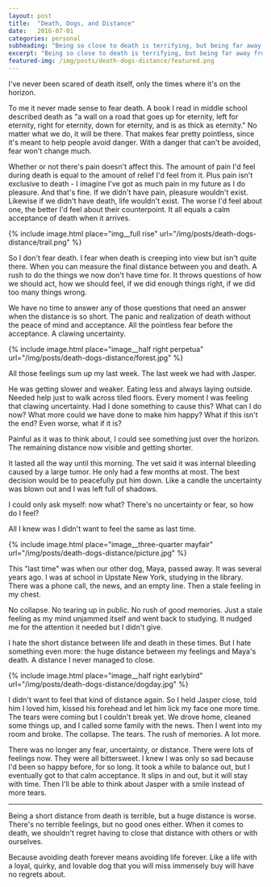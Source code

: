 ```yaml
---
layout: post
title:  "Death, Dogs, and Distance"
date:   2016-07-01
categories: personal
subheading: "Being so close to death is terrifying, but being far away from it is even worse."
excerpt: "Being so close to death is terrifying, but being far away from it is even worse."
featured-img: /img/posts/death-dogs-distance/featured.png
---
```


I've never been scared of death itself, only the times where it's on the horizon.

To me it never made sense to fear death. A book I read in middle school described death as "a wall on a road that goes up for eternity, left for eternity, right for eternity, down for eternity, and is as thick as eternity." No matter what we do, it will be there. That makes fear pretty pointless, since it's meant to help people avoid danger. With a danger that can't be avoided, fear won't change much.

Whether or not there's pain doesn't affect this. The amount of pain I'd feel during death is equal to the amount of relief I'd feel from it. Plus pain isn't exclusive to death - I imagine I've got as much pain in my future as I do pleasure. And that's fine. If we didn't have pain, pleasure wouldn't exist. Likewise if we didn't have death, life wouldn't exist. The worse I'd feel about one, the better I'd feel about their counterpoint. It all equals a calm acceptance of death when it arrives.

{% include image.html place="img__full rise" url="/img/posts/death-dogs-distance/trail.png" %}

So I don't fear death. I fear when death is creeping into view but isn't quite there. When you can measure the final distance between you and death. A rush to do the things we now don't have time for. It throws questions of how we should act, how we should feel, if we did enough things right, if we did too many things wrong.

We have no time to answer any of those questions that need an answer when the distance is so short. The panic and realization of death without the peace of mind and acceptance. All the pointless fear before the acceptance. A clawing uncertainty.

{% include image.html place="image__half right perpetua" url="/img/posts/death-dogs-distance/forest.jpg" %}

All those feelings sum up my last week. The last week we had with Jasper.

He was getting slower and weaker. Eating less and always laying outside. Needed help just to walk across tiled floors. Every moment I was feeling that clawing uncertainty. Had I done something to cause this? What can I do now? What more could we have done to make him happy? What if this isn't the end? Even worse, what if it is?

Painful as it was to think about, I could see something just over the horizon. The remaining distance now visible and getting shorter.

It lasted all the way until this morning. The vet said it was internal bleeding caused by a large tumor. He only had a few months at most. The best decision would be to peacefully put him down. Like a candle the uncertainty was blown out and I was left full of shadows.

I could only ask myself: now what? There's no uncertainty or fear, so how do I feel?

All I knew was I didn't want to feel the same as last time.

{% include image.html place="image__three-quarter mayfair" url="/img/posts/death-dogs-distance/picture.jpg" %}

This "last time" was when our other dog, Maya, passed away. It was several years ago. I was at school in Upstate New York, studying in the library. There was a phone call, the news, and an empty line. Then a stale feeling in my chest.

No collapse. No tearing up in public. No rush of good memories. Just a stale feeling as my mind unjammed itself and went back to studying. It nudged me for the attention it needed but I didn't give.

I hate the short distance between life and death in these times. But I hate something even more: the huge distance between my feelings and Maya's death. A distance I never managed to close.

{% include image.html place="image__half right earlybird" url="/img/posts/death-dogs-distance/dogday.jpg" %}

I didn't want to feel that kind of distance again. So I held Jasper close, told him I loved him, kissed his forehead and let him lick my face one more time. The tears were coming but I couldn't break yet. We drove home, cleaned some things up, and I called some family with the news. Then I went into my room and broke. The collapse. The tears. The rush of memories. A lot more.

There was no longer any fear, uncertainty, or distance. There were lots of feelings now. They were all bittersweet. I knew I was only so sad because I'd been so happy before, for so long. It took a while to balance out, but I eventually got to that calm acceptance. It slips in and out, but it will stay with time. Then I'll be able to think about Jasper with a smile instead of more tears.

***

Being a short distance from death is terrible, but a huge distance is worse. There's no terrible feelings, but no good ones either. When it comes to death, we shouldn't regret having to close that distance with others or with ourselves.

Because avoiding death forever means avoiding life forever. Like a life with a loyal, quirky, and lovable dog that you will miss immensely buy will have no regrets about.


